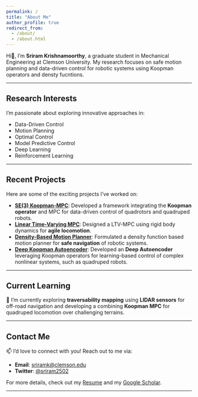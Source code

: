 ```yaml
---
permalink: /
title: "About Me"
author_profile: true
redirect_from: 
  - /about/
  - /about.html
---
```


Hi👋, I’m **Sriram Krishnamoorthy**, a graduate student in Mechanical Engineering at Clemson University. My research focuses on safe motion planning and data-driven control for robotic systems using Koopman operators and densty fucntions.

---

## Research Interests
I’m passionate about exploring innovative approaches in:
- Data-Driven Control
- Motion Planning
- Optimal Control
- Model Predictive Control
- Deep Learning
- Reinforcement Learning

---

## Recent Projects

Here are some of the exciting projects I’ve worked on:

- [**SE(3) Koopman-MPC**](https://github.com/sriram-2502/KoopmanMPC_Quadrotor): Developed a framework integrating the **Koopman operator** and MPC for data-driven control of quadrotors and quadruped robots.
- [**Linear Time-Varying MPC**](https://github.com/AndrewZheng-1011/Quad_ConvexMPC): Designed a LTV-MPC using rigid body dynamics for **agile locomotion**.
- [**Density-Based Motion Planner**](https://github.com/sriram-2502/time_varying_density): Formulated a density function based motion planner for **safe navigation** of robotic systems.
- [**Deep Koopman Autoencoder**](https://github.com/sriram-2502/Deep_Koopman_AutoEncoder): Developed an **Deep Autoencoder** leveraging Koopman operators for learning-based control of complex nonlinear systems, such as quadruped robots.

---

## Current Learning
🌱 I’m currently exploring **traversability mapping** using **LIDAR sensors** for off-road navigation and developing a combining **Koopman MPC** for quadruped locomotion over challenging terrains.

---

## Contact Me
📫 I’d love to connect with you! Reach out to me via:
- **Email**: [sriramk@clemson.edu](mailto:sriramk@clemson.edu)
- **Twitter**: [@sriram2502](https://twitter.com/sriram2502)

For more details, check out my [Resume](/files/Sriram_Resume.pdf) and my [Google Scholar](https://scholar.google.com/citations?user=-kMTFjwAAAAJ&hl=en).

---
